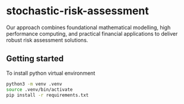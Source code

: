 # stochastic-risk-assessment

Our approach combines foundational mathematical modelling, high performance computing, and practical financial applications to deliver robust risk assessment solutions.

## Getting started

To install python virtual environment

```bash
python3 -m venv .venv
source .venv/bin/activate
pip install -r requirements.txt
```
